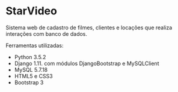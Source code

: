 # StarVideo

Sistema web de cadastro de filmes, clientes e locações que realiza interações com banco de dados.

Ferramentas utilizadas:

- Python 3.5.2
- Django 1.11. com módulos DjangoBootstrap e MySQLClient
- MySQL 5.7.18
- HTML5 e CSS3
- Bootstrap 3